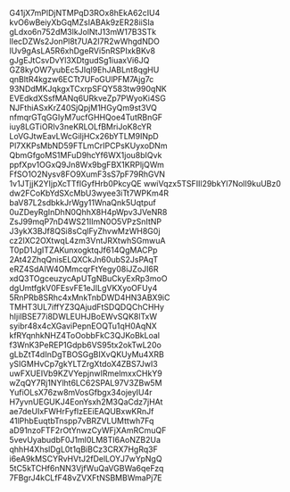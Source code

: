 G41jX7mPlDjNTMPqD3ROx8hEkA62cIU4
kvO6wBeiyXbGqMZsIABAk9zER28iiSIa
gLdxo6n752dM3lkJolNtJ13mW17B3STk
lIecDZWs2JonPl8t7UA2I7R2wWhgdNDO
lUv9gAsLA5R6xhDgeRVi5nRSPIxkBKv8
gJgEJtCsvDvYl3XDtgudSg1iuaxVi6JQ
GZ8kyOW7yubEc5JIql9EhJABLnt8qgHU
qnBltR4kgzw6ECTt7UFoGUlPFM7Ajg7c
93NDdMKJqkgxTCxrpSFQY583tw990qNK
EVEdkdXSsfMANq6URkveZp7PWyoKi4SG
NJFthiASxKrZ40SjQpjM1HGyQm9st3VQ
nfmqrGTqGGIyM7ucfGHHQoe4TutRBnGF
iuy8LGTiORIv3neKRLOLfBMriJoK8cYR
LoVGJtwEavLWcGiIjHCx26bYTLM9INpD
Pl7XKPsMbND59FTLmCrIPCPsKUyxoDNm
QbmGfgoMS1MFuD9hcYf6WX1jou8bIQvk
ppfXpv1OGxQ9Jn8Wx9bgFBX1KRPljQWm
FfSO1O2Nysv8FO9XumF3sS7pF79RhGVN
1v1JTjjK2YIjpXcTTfIGyfHrb0PkcyQE
wwiVqzx5TSFIIl29bkYl7NolI9kuUBz0
dw2FCoKbYdSXcMbU3wyee3iTt7WPKm4R
baV87L2sdbkkJrWgy11WnaQnk5Uqtpuf
0uZDeyRgInDhN0QhhX8H4pWpv3JVeNR8
ZsJ99mqP7nD4WS21IImN0O5VPzSnItNP
J3ykX3BJf8QSi8sCqlFyZhvwMzWH8G0j
cz2lXC2OXtwqL4zm3VntJRXtwhSGmwuA
T0pD1JgITZAKunxogktqJf614QgMACPp
2At42ZhqQnisELQXCkJn60ubS2JsPAqT
eRZ4SdAIW4OMmcqrFtYegy08iJZoJI6R
xdQ3TOgceuzycApUTgNBuCkyExRp3moO
dgUmtfgkV0FEsvFE1eJILgVKXyoOFUy4
5RnPRb8SRhc4xMnkTnbDWD4HN3ABX9iC
TMHT3UL7iffYZ3QAjudFtSDQDQChCHHy
hIjiIBSE77i8DWLEUHJBoEWvSQK8lTxW
syibr48x4cXGaviPepnEOQTu1qH0AqNX
kfRYqnhkNHZ4ToOobbFkC3QJKoBkLoal
f3WnK3PeREP1Gdpb6VS95tx2okTwL20o
gLbZtT4dInDgTBOSGgBIXvQKUyMu4XRB
ySIGMHvCp7gkYLTZrgXtdoX4ZBS7JwI3
uwFXUEIVb9KZVYepjnwIRmelmxxCHkY9
wZqQY7Rj1NYlht6LC62SPAL97V3ZBw5M
YufiOLsX76zw8mVosGfbgx34ojeyIU4r
H7yvnUEGUKJ4EonYsxh2M3QaCdz7jHAt
ae7deUIxFWHrFyflzEEiEAQUBxwKRnJf
41lPhbEuqtbTnspp7vBRZVLUMttwh7Fq
aD91nzoFTF2rOtYnwzCyWFjXAmRCmuQF
5vevUyabudbF0J1ml0LM8TI6AoNZB2Ua
qhhH4XhslDgL0t1qBiBCz3CRX7HgRq3F
i6eA9kMSCYRvHVtJ2fDelLOYJ7wYpNgQ
5tC5kTCHf6nNN3VjfWuQaVGBWa6qeFzq
7FBgrJ4kCLfF48vZVXFtNSBMBWmaPj7E

